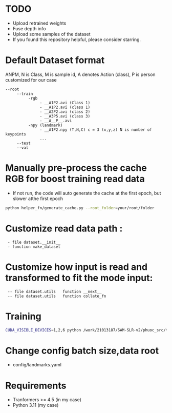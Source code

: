 

# TODO
- Upload retrained weights
- Fuse depth info
- Upload some samples of the dataset
- If you found this repository helpful, please consider starring.

# Default Dataset format
ANPM, N is Class, M is sample id, A denotes Action (class), P is person customized for our case 
```
--root
     --train
          -rgb
               - __A1P2.avi (Class 1)
               - __A1P2.avi (class 1)
               - __A2P2.avi (class 2)
               - __A3P5.avi (class 3)
               - __A__P__.avi
          -npy (landmark)
               - __A1P2.npy (T,N,C) c = 3 (x,y,z) N is number of keypoints
               ...
     --test
     --val
```
# Manually pre-process the cache RGB for boost training read data 
- If not run, the code will auto generate the cache at the first epoch, but slower atthe  first epoch
```bash
python helper_fn/generate_cache.py --root_folder=your/root/folder
```
# Customize read data path  :
     - file dataset.__init__
     - function make_dataset

# Customize how input is read and transformed to fit the mode input:
     -- file dataset.utils   function __next__
     -- file dataset.utils   function collate_fn
# Training
```bash
CUDA_VISIBLE_DEVICES=1,2,6 python /work/21013187/SAM-SLR-v2/phuoc_src/train.py
``` 
# Change config batch size,data root
- config/landmarks.yaml
# Requirements 
- Tranformers >= 4.5 (in my case)
- Python 3.11 (my case)
